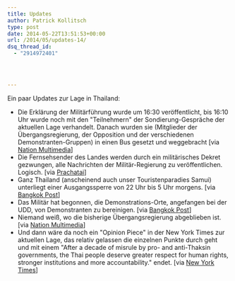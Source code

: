 ```yaml
---
title: Updates
author: Patrick Kollitsch
type: post
date: 2014-05-22T13:51:53+00:00
url: /2014/05/updates-14/
dsq_thread_id:
  - "2914972401"




---
```

Ein paar Updates zur Lage in Thailand:

  * Die Erklärung der Militärführung wurde um 16:30 veröffentlicht, bis 16:10 Uhr wurde noch mit den "Teilnehmern" der Sondierung-Gespräche der aktuellen Lage verhandelt. Danach wurden sie (Mitglieder der Übergangsregierung, der Opposition und der verschiedenen Demonstranten-Gruppen) in einen Bus gesetzt und weggebracht [via [Nation Multimedia][1]]
  * Die Fernsehsender des Landes werden durch ein militärisches Dekret gezwungen, alle Nachrichten der Militär-Regierung zu veröffentlichen. Logisch. [via [Prachatai][2]]
  * Ganz Thailand (anscheinend auch unser Touristenparadies Samui) unterliegt einer Ausgangssperre von 22 Uhr bis 5 Uhr morgens. [via [Bangkok Post][3]]
  * Das Militär hat begonnen, die Demonstrations-Orte, angefangen bei der UDD, von Demonstranten zu bereinigen. [via [Bangkok Post][4]]
  * Niemand weiß, wo die bisherige Übergangsregierung abgeblieben ist. [via [Nation Multimedia][5]]
  * Und dann wäre da noch ein "Opinion Piece" in der New York Times zur aktuellen Lage, das relativ gelassen die einzelnen Punkte durch geht und mit einem "After a decade of misrule by pro- and anti-Thaksin governments, the Thai people deserve greater respect for human rights, stronger institutions and more accountability." endet. [via [New York Times][6]]

 [1]: http://www.nationmultimedia.com/politics/Coup-declared-30234305.html
 [2]: http://prachatai.com/english/node/3985
 [3]: http://www.bangkokpost.com/most-recent/411230/10pm-5am-curfew-enforced
 [4]: http://www.bangkokpost.com/most-recent/411224/army-clears-udd-rally-site
 [5]: http://www.nationmultimedia.com/politics/Caretaker-premiers-whereabouts-not-known-30234315.html
 [6]: http://www.nytimes.com/2014/05/23/opinion/the-thai-militarys-writ.html